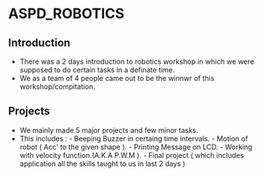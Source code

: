 # ASPD_ROBOTICS
## Introduction
- There was a 2 days introduction to robotics workshop in which we were supposed to do certain tasks in a definate time.
- We as a team of 4 people came out to be the winnwr of this workshop/compitation.
## Projects
- We mainly made 5 major projects and few minor tasks.
- This includes : - Beeping Buzzer in certaing time intervals.
                  - Motion of robot ( Acc' to the given shape ).
                  - Printing Message on LCD.
                  - Working with velocity function.(A.K.A P.W.M ).
                  - Final project ( which includes application all the skills taught to us in last 2 days ) 
